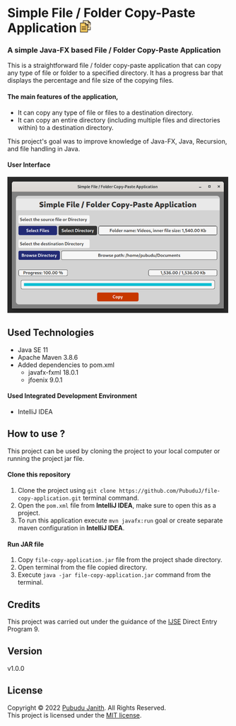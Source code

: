 # Simple File / Folder Copy-Paste Application <img src="assets/copy.png" alt="copy-paste" width="27px"/>

### A simple Java-FX based File / Folder Copy-Paste Application

This is a straightforward file / folder copy-paste application that can copy any type of file or folder to a specified directory.
It has a progress bar that displays the percentage and file size of the copying files.

#### The main features of the application,

- It can copy any type of file or files to a destination directory.
- It can copy an entire directory (including multiple files and directories within) to a destination directory.

This project's goal was to improve knowledge of Java-FX, Java, Recursion, and file handling in Java.

#### User Interface
<img src="assets/main-form.png" alt="main-form" width="500px"/>

## Used Technologies

- Java SE 11
- Apache Maven 3.8.6
- Added dependencies to pom.xml
    - javafx-fxml 18.0.1
    - jfoenix 9.0.1

#### Used Integrated Development Environment
- IntelliJ IDEA

## How to use ?
This project can be used by cloning the
project to your local computer or running the project jar file.

#### Clone this repository
1. Clone the project using `git clone https://github.com/PubuduJ/file-copy-application.git` terminal command.
2. Open the `pom.xml` file from **IntelliJ IDEA**, make sure to open this as a project.
3. To run this application execute `mvn javafx:run` goal or create separate maven configuration in **IntelliJ IDEA**.

#### Run JAR file
1. Copy `file-copy-application.jar` file from the project shade directory.
2. Open terminal from the file copied directory.
3. Execute `java -jar file-copy-application.jar` command from the terminal.

## Credits
This project was carried out under the guidance of the [IJSE](https://www.ijse.lk/) Direct Entry Program 9.

## Version
v1.0.0

## License
Copyright &copy; 2022 [Pubudu Janith](https://www.linkedin.com/in/pubudujanith94/). All Rights Reserved.<br>
This project is licensed under the [MIT license](LICENSE.txt).